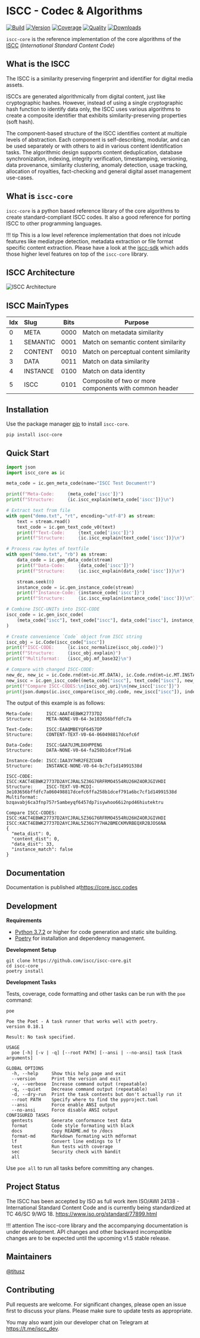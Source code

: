 # ISCC - Codec & Algorithms

[![Build](https://github.com/iscc/iscc-core/actions/workflows/tests.yml/badge.svg)](https://github.com/iscc/iscc-core/actions/workflows/tests.yml)
[![Version](https://img.shields.io/pypi/v/iscc-core.svg)](https://pypi.python.org/pypi/iscc-core/)
[![Coverage](https://codecov.io/gh/iscc/iscc-core/branch/main/graph/badge.svg?token=7BJ7HJU815)](https://codecov.io/gh/iscc/iscc-core)
[![Quality](https://app.codacy.com/project/badge/Grade/ad1cc48ac0c0413ea2373a938148f019)](https://www.codacy.com/gh/iscc/iscc-core/dashboard)
[![Downloads](https://pepy.tech/badge/iscc-core)](https://pepy.tech/project/iscc-core)

`iscc-core` is the reference implementation of the core algorithms of the [ISCC](https://iscc.codes)
(*International Standard Content Code*)

## What is the ISCC

The ISCC is a similarity preserving fingerprint and identifier for digital media assets.

ISCCs are generated algorithmically from digital content, just like cryptographic hashes. However,
instead of using a single cryptographic hash function to identify data only, the ISCC uses various
algorithms to create a composite identifier that exhibits similarity-preserving properties (soft
hash).

The component-based structure of the ISCC identifies content at multiple levels of abstraction. Each
component is self-describing, modular, and can be used separately or with others to aid in various
content identification tasks. The algorithmic design supports content deduplication, database
synchronization, indexing, integrity verification, timestamping, versioning, data provenance,
similarity clustering, anomaly detection, usage tracking, allocation of royalties, fact-checking and
general digital asset management use-cases.

## What is `iscc-core`

`iscc-core` is a python based reference library of the core algorithms to create standard-compliant
ISCC codes. It also a good reference for porting ISCC to other programming languages.

!!! tip
    This is a low level reference implementation that does not inlcude features like mediatype
    detection, metadata extraction or file format specific content extraction. Please have a look at
    the [iscc-sdk](https://github.com/iscc/iscc-sdk) which adds those higher level features on top
    of the `iscc-core` library.

## ISCC Architecture

![ISCC Architecture](https://raw.githubusercontent.com/iscc/iscc-core/master/docs/images/iscc-codec-light.png)

## ISCC MainTypes

| Idx | Slug     | Bits | Purpose                                                |
| --- | :------- | ---- | ------------------------------------------------------ |
| 0   | META     | 0000 | Match on metadata similarity                           |
| 1   | SEMANTIC | 0001 | Match on semantic content similarity                   |
| 2   | CONTENT  | 0010 | Match on perceptual content similarity                 |
| 3   | DATA     | 0011 | Match on data similarity                               |
| 4   | INSTANCE | 0100 | Match on data identity                                 |
| 5   | ISCC     | 0101 | Composite of two or more components with common header |

## Installation

Use the package manager [pip](https://pip.pypa.io/en/stable/) to install `iscc-core`.

```bash
pip install iscc-core
```

## Quick Start

```python
import json
import iscc_core as ic

meta_code = ic.gen_meta_code(name="ISCC Test Document!")

print(f"Meta-Code:     {meta_code['iscc']}")
print(f"Structure:     {ic.iscc_explain(meta_code['iscc'])}\n")

# Extract text from file
with open("demo.txt", "rt", encoding="utf-8") as stream:
    text = stream.read()
    text_code = ic.gen_text_code_v0(text)
    print(f"Text-Code:     {text_code['iscc']}")
    print(f"Structure:     {ic.iscc_explain(text_code['iscc'])}\n")

# Process raw bytes of textfile
with open("demo.txt", "rb") as stream:
    data_code = ic.gen_data_code(stream)
    print(f"Data-Code:     {data_code['iscc']}")
    print(f"Structure:     {ic.iscc_explain(data_code['iscc'])}\n")

    stream.seek(0)
    instance_code = ic.gen_instance_code(stream)
    print(f"Instance-Code: {instance_code['iscc']}")
    print(f"Structure:     {ic.iscc_explain(instance_code['iscc'])}\n")

# Combine ISCC-UNITs into ISCC-CODE
iscc_code = ic.gen_iscc_code(
    (meta_code["iscc"], text_code["iscc"], data_code["iscc"], instance_code["iscc"])
)

# Create convenience `Code` object from ISCC string
iscc_obj = ic.Code(iscc_code["iscc"])
print(f"ISCC-CODE:     {ic.iscc_normalize(iscc_obj.code)}")
print(f"Structure:     {iscc_obj.explain}")
print(f"Multiformat:   {iscc_obj.mf_base32}\n")

# Compare with changed ISCC-CODE:
new_dc, new_ic = ic.Code.rnd(mt=ic.MT.DATA), ic.Code.rnd(mt=ic.MT.INSTANCE)
new_iscc = ic.gen_iscc_code((meta_code["iscc"], text_code["iscc"], new_dc.uri, new_ic.uri))
print(f"Compare ISCC-CODES:\n{iscc_obj.uri}\n{new_iscc['iscc']}")
print(json.dumps(ic.iscc_compare(iscc_obj.code, new_iscc["iscc"]), indent=2))
```

The output of this example is as follows:

```
Meta-Code:     ISCC:AAAT4EBWK27737D2
Structure:     META-NONE-V0-64-3e103656bffdfc7a

Text-Code:     ISCC:EAAQMBEYQF6457DP
Structure:     CONTENT-TEXT-V0-64-060498817dcefc6f

Data-Code:     ISCC:GAA7UJMLDXHPPENG
Structure:     DATA-NONE-V0-64-fa258b1dcef791a6

Instance-Code: ISCC:IAA3Y7HR2FEZCU4N
Structure:     INSTANCE-NONE-V0-64-bc7cf1d14991538d

ISCC-CODE:     ISCC:KACT4EBWK27737D2AYCJRAL5Z36G76RFRMO4554RU26HZ4ORJGIVHDI
Structure:     ISCC-TEXT-V0-MCDI-3e103656bffdfc7a060498817dcefc6ffa258b1dcef791a6bc7cf1d14991538d
Multiformat:   bzqavabj6ca3fnp757r5ambeyqf6457dp7isywhoo66i2npd46hiutektru

Compare ISCC-CODES:
ISCC:KACT4EBWK27737D2AYCJRAL5Z36G76RFRMO4554RU26HZ4ORJGIVHDI
ISCC:KACT4EBWK27737D2AYCJRAL5Z36G7Y7HA2BMECKMVRBEQXR2BJOS6NA
{
  "meta_dist": 0,
  "content_dist": 0,
  "data_dist": 33,
  "instance_match": false
}
```

## Documentation

Documentation is published at<https://core.iscc.codes>

## Development

**Requirements**

- [Python 3.7.2](https://www.python.org/) or higher for code generation and static site building.
- [Poetry](https://python-poetry.org/) for installation and dependency management.

**Development Setup**

```shell
git clone https://github.com/iscc/iscc-core.git
cd iscc-core
poetry install
```

**Development Tasks**

Tests, coverage, code formatting and other tasks can be run with the `poe` command:

```shell
poe

Poe the Poet - A task runner that works well with poetry.
version 0.18.1

Result: No task specified.

USAGE
  poe [-h] [-v | -q] [--root PATH] [--ansi | --no-ansi] task [task arguments]

GLOBAL OPTIONS
  -h, --help     Show this help page and exit
  --version      Print the version and exit
  -v, --verbose  Increase command output (repeatable)
  -q, --quiet    Decrease command output (repeatable)
  -d, --dry-run  Print the task contents but don't actually run it
  --root PATH    Specify where to find the pyproject.toml
  --ansi         Force enable ANSI output
  --no-ansi      Force disable ANSI output
CONFIGURED TASKS
  gentests       Generate conformance test data
  format         Code style formating with black
  docs           Copy README.md to /docs
  format-md      Markdown formating with mdformat
  lf             Convert line endings to lf
  test           Run tests with coverage
  sec            Security check with bandit
  all
```

Use `poe all` to run all tasks before committing any changes.

## Project Status

The ISCC has been accepted by ISO as full work item ISO/AWI 24138 - International Standard Content
Code and is currently being standardized at TC 46/SC 9/WG 18.
https://www.iso.org/standard/77899.html

!!! attention
    The iscc-core library and the accompanying documentation is under development. API changes and
    other backward incompatible changes are to be expected until the upcoming v1.5 stable release.

## Maintainers

[@titusz](https://github.com/titusz)

## Contributing

Pull requests are welcome. For significant changes, please open an issue first to discuss your
plans. Please make sure to update tests as appropriate.

You may also want join our developer chat on Telegram at <https://t.me/iscc_dev>.
